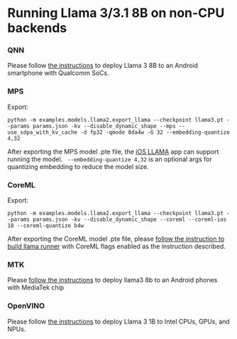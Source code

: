 
# Running Llama 3/3.1 8B on non-CPU backends

### QNN
Please follow [the instructions](https://pytorch.org/executorch/main/llm/build-run-llama3-qualcomm-ai-engine-direct-backend) to deploy Llama 3 8B to an Android smartphone with Qualcomm SoCs.

### MPS
Export:
```
python -m examples.models.llama2.export_llama --checkpoint llama3.pt --params params.json -kv --disable_dynamic_shape --mps --use_sdpa_with_kv_cache -d fp32 -qmode 8da4w -G 32 --embedding-quantize 4,32
```

After exporting the MPS model .pte file, the [iOS LLAMA](https://pytorch.org/executorch/main/llm/llama-demo-ios) app can support running the model. ` --embedding-quantize 4,32` is an optional args for quantizing embedding to reduce the model size.

### CoreML
Export:
```
python -m examples.models.llama2.export_llama --checkpoint llama3.pt --params params.json -kv --disable_dynamic_shape --coreml --coreml-ios 18 --coreml-quantize b4w
```

After exporting the CoreML model .pte file, please [follow the instruction to build llama runner](https://github.com/pytorch/executorch/tree/main/examples/models/llama#step-3-run-on-your-computer-to-validate) with CoreML flags enabled as the instruction described.

### MTK
Please [follow the instructions](https://github.com/pytorch/executorch/tree/main/examples/mediatek#llama-example-instructions) to deploy llama3 8b to an Android phones with MediaTek chip

### OpenVINO
Please follow [the instructions](../../openvino/llama/README.md) to deploy Llama 3 1B to Intel CPUs, GPUs, and NPUs.
